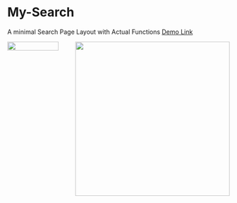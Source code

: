 # My-Search
A minimal Search Page Layout with Actual Functions <a href="https://aanas.rf.gd">Demo Link</a>
  <div style="display: flex;">
        <img src="https://github.com/user-attachments/assets/23f554a7-adf1-4756-828e-fcbbf66c0645" alt="" width="75%">
        <img src="https://github.com/user-attachments/assets/c0c04528-dfde-418d-b2dc-f4b367cccff1" alt="" height="350px" >
    </div>
